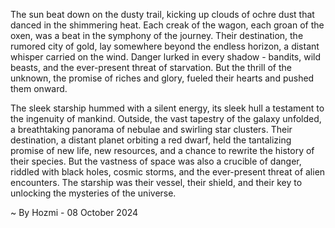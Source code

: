 
The sun beat down on the dusty trail, kicking up clouds of ochre dust that danced in the shimmering heat. Each creak of the wagon, each groan of the oxen, was a beat in the symphony of the journey.  Their destination, the rumored city of gold, lay somewhere beyond the endless horizon, a distant whisper carried on the wind. Danger lurked in every shadow - bandits, wild beasts, and the ever-present threat of starvation. But the thrill of the unknown, the promise of riches and glory, fueled their hearts and pushed them onward. 

The sleek starship hummed with a silent energy, its sleek hull a testament to the ingenuity of mankind. Outside, the vast tapestry of the galaxy unfolded, a breathtaking panorama of nebulae and swirling star clusters.  Their destination, a distant planet orbiting a red dwarf, held the tantalizing promise of new life, new resources, and a chance to rewrite the history of their species.  But the vastness of space was also a crucible of danger, riddled with black holes, cosmic storms, and the ever-present threat of alien encounters.  The starship was their vessel, their shield, and their key to unlocking the mysteries of the universe.  

~ By Hozmi - 08 October 2024
